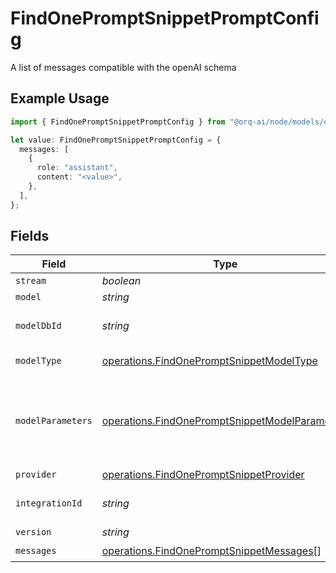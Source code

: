 # FindOnePromptSnippetPromptConfig

A list of messages compatible with the openAI schema

## Example Usage

```typescript
import { FindOnePromptSnippetPromptConfig } from "@orq-ai/node/models/operations";

let value: FindOnePromptSnippetPromptConfig = {
  messages: [
    {
      role: "assistant",
      content: "<value>",
    },
  ],
};
```

## Fields

| Field                                                                                                            | Type                                                                                                             | Required                                                                                                         | Description                                                                                                      |
| ---------------------------------------------------------------------------------------------------------------- | ---------------------------------------------------------------------------------------------------------------- | ---------------------------------------------------------------------------------------------------------------- | ---------------------------------------------------------------------------------------------------------------- |
| `stream`                                                                                                         | *boolean*                                                                                                        | :heavy_minus_sign:                                                                                               | N/A                                                                                                              |
| `model`                                                                                                          | *string*                                                                                                         | :heavy_minus_sign:                                                                                               | N/A                                                                                                              |
| `modelDbId`                                                                                                      | *string*                                                                                                         | :heavy_minus_sign:                                                                                               | The id of the resource                                                                                           |
| `modelType`                                                                                                      | [operations.FindOnePromptSnippetModelType](../../models/operations/findonepromptsnippetmodeltype.md)             | :heavy_minus_sign:                                                                                               | The type of the model                                                                                            |
| `modelParameters`                                                                                                | [operations.FindOnePromptSnippetModelParameters](../../models/operations/findonepromptsnippetmodelparameters.md) | :heavy_minus_sign:                                                                                               | Model Parameters: Not all parameters apply to every model                                                        |
| `provider`                                                                                                       | [operations.FindOnePromptSnippetProvider](../../models/operations/findonepromptsnippetprovider.md)               | :heavy_minus_sign:                                                                                               | N/A                                                                                                              |
| `integrationId`                                                                                                  | *string*                                                                                                         | :heavy_minus_sign:                                                                                               | The id of the resource                                                                                           |
| `version`                                                                                                        | *string*                                                                                                         | :heavy_minus_sign:                                                                                               | N/A                                                                                                              |
| `messages`                                                                                                       | [operations.FindOnePromptSnippetMessages](../../models/operations/findonepromptsnippetmessages.md)[]             | :heavy_check_mark:                                                                                               | N/A                                                                                                              |